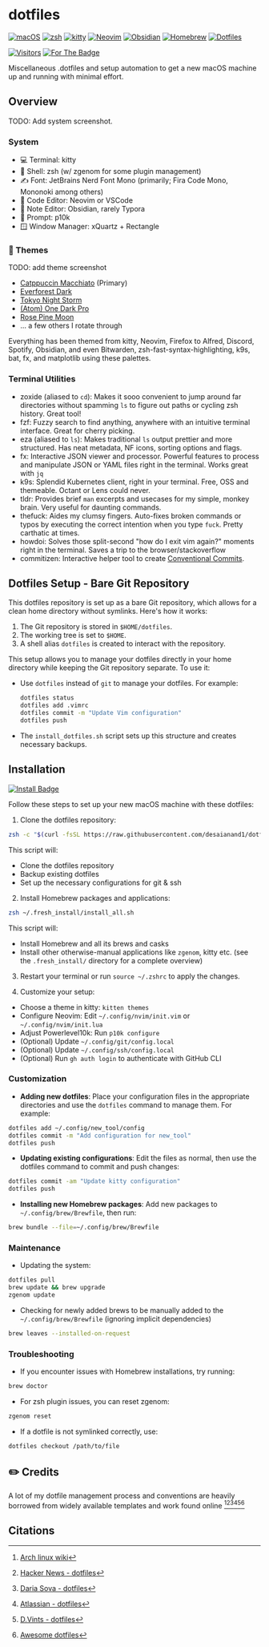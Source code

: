 # dotfiles

[![macOS](https://img.shields.io/badge/macOS-000000?logo=apple&logoColor=F0F0F0)](#installation)
[![zsh](https://img.shields.io/badge/zsh-ff7b00?logo=zsh&logoColor=fff)](#system)
[![kitty](https://img.shields.io/badge/kitty-664343?logo=hyper&logoColor=fff)](#system)
[![Neovim](https://img.shields.io/badge/Neovim-57A143?logo=neovim&logoColor=fff)](#system)
[![Obsidian](https://img.shields.io/badge/Obsidian-%23483699.svg?&logo=obsidian&logoColor=white)](#system)
[![Homebrew](https://img.shields.io/badge/Homebrew-FBB040?logo=homebrew&logoColor=fff)](#system)
[![Dotfiles](https://img.shields.io/badge/dotfiles-git-e74c3c.svg)](#dotfiles-setup---bare-git-repository)

[![Visitors](https://api.visitorbadge.io/api/visitors?path=https%3A%2F%2Fgithub.com%2Fdesaianand1%2Fdotfiles%2F&label=Visitors&labelColor=%239b59b6&countColor=%23697689&style=flat)](https://visitorbadge.io/status?path=https%3A%2F%2Fgithub.com%2Fdesaianand1%2Fdotfiles%2F)
[![For The Badge](https://img.shields.io/badge/You_didn't-ask_for_this-3498db?style=flat&labelColor=%232980b9)](https://github.com/desaianand1/dotfiles)

Miscellaneous .dotfiles and setup automation to get a new macOS machine up and running with minimal effort.

## Overview

TODO: Add system screenshot.

### System

- 💻 Terminal: kitty
- 🐚 Shell: zsh (w/ zgenom for some plugin management)
- ✍️ Font: JetBrains Nerd Font Mono (primarily; Fira Code Mono, Mononoki among others)
- 📝 Code Editor: Neovim or VSCode
- 📝 Note Editor: Obsidian, rarely Typora
- 💬 Prompt: p10k
- 🪟 Window Manager: xQuartz + Rectangle

### 🎨 Themes

TODO: add theme screenshot

- [Catppuccin Macchiato](https://catppuccin.com/) (Primary)
- [Everforest Dark](https://github.com/sainnhe/everforest/tree/master)
- [Tokyo Night Storm](https://github.com/tokyo-night/tokyo-night-vscode-theme)
- [(Atom) One Dark Pro](https://binaryify.github.io/OneDark-Pro/)
- [Rose Pine Moon](https://rosepinetheme.com/)
- ... a few others I rotate through

Everything has been themed from kitty, Neovim, Firefox to Alfred, Discord, Spotify, Obsidian, and even Bitwarden, zsh-fast-syntax-highlighting, k9s, bat, fx, and matplotlib using these palettes.

### Terminal Utilities

- zoxide (aliased to `cd`): Makes it sooo convenient to jump around far directories without spamming `ls` to figure out paths or cycling zsh history. Great tool!
- fzf: Fuzzy search to find anything, anywhere with an intuitive terminal interface. Great for cherry picking.
- eza (aliased to `ls`): Makes traditional `ls` output prettier and more structured. Has neat metadata, NF icons, sorting options and flags.
- fx: Interactive JSON viewer and processor. Powerful features to process and manipulate JSON or YAML files right in the terminal. Works great with `jq`
- k9s: Splendid Kubernetes client, right in your terminal. Free, OSS and themeable. Octant or Lens could never.
- tldr: Provides brief `man` excerpts and usecases for my simple, monkey brain. Very useful for daunting commands.
- thefuck: Aides my clumsy fingers. Auto-fixes broken commands or typos by executing the correct intention when you type `fuck`. Pretty carthatic at times.
- howdoi: Solves those split-second "how do I exit vim again?" moments right in the terminal. Saves a trip to the browser/stackoverflow
- commitizen: Interactive helper tool to create [Conventional Commits](https://www.conventionalcommits.org/en/v1.0.0/).

## Dotfiles Setup - Bare Git Repository

This dotfiles repository is set up as a bare Git repository, which allows for a clean home directory without symlinks. Here's how it works:

1. The Git repository is stored in `$HOME/dotfiles`.
2. The working tree is set to `$HOME`.
3. A shell alias `dotfiles` is created to interact with the repository.

This setup allows you to manage your dotfiles directly in your home directory while keeping the Git repository separate. To use it:

- Use `dotfiles` instead of `git` to manage your dotfiles. For example:
  
  ```bash
  dotfiles status
  dotfiles add .vimrc
  dotfiles commit -m "Update Vim configuration"
  dotfiles push
  ```

- The `install_dotfiles.sh` script sets up this structure and creates necessary backups.

## Installation

[![Install Badge](https://img.shields.io/badge/Install-Click_Me-27ae60?style=flat&logo=gnubash&labelColor=%2334495e&link=https://raw.githubusercontent.com/desaianand1/dotfiles/main/install_dotfiles.sh)](https://raw.githubusercontent.com/desaianand1/dotfiles/main/install_dotfiles.sh)

Follow these steps to set up your new macOS machine with these dotfiles:

1. Clone the dotfiles repository:

```bash
zsh -c "$(curl -fsSL https://raw.githubusercontent.com/desaianand1/dotfiles/main/install_dotfiles.sh)"
```

This script will:

- Clone the dotfiles repository
- Backup existing dotfiles
- Set up the necessary configurations for git & ssh

2. Install Homebrew packages and applications:

```bash
zsh ~/.fresh_install/install_all.sh
```

This script will:

- Install Homebrew and all its brews and casks
- Install other otherwise-manual applications like `zgenom`, kitty etc. (see the `.fresh_install/` directory for a complete overview)

3. Restart your terminal or run `source ~/.zshrc` to apply the changes.

4. Customize your setup:

- Choose a theme in kitty: `kitten themes`
- Configure Neovim: Edit `~/.config/nvim/init.vim` or `~/.config/nvim/init.lua`
- Adjust Powerlevel10k: Run `p10k configure`
- (Optional) Update `~/.config/git/config.local`
- (Optional) Update `~/.config/ssh/config.local`
- (Optional) Run `gh auth login` to authenticate with GitHub CLI 

### Customization

- **Adding new dotfiles**: Place your configuration files in the appropriate directories and use the `dotfiles` command to manage them. For example:

```bash
dotfiles add ~/.config/new_tool/config
dotfiles commit -m "Add configuration for new_tool"
dotfiles push
```

- **Updating existing configurations**: Edit the files as normal, then use the dotfiles command to commit and push changes:

```bash
dotfiles commit -am "Update kitty configuration"
dotfiles push
```

- **Installing new Homebrew packages**: Add new packages to `~/.config/brew/Brewfile`, then run:

```bash
brew bundle --file=~/.config/brew/Brewfile
```

### Maintenance

- Updating the system:

```bash
dotfiles pull
brew update && brew upgrade
zgenom update
```

- Checking for newly added brews to be manually added to the `~/.config/brew/Brewfile` (ignoring implicit dependencies)

```bash
brew leaves --installed-on-request
```

### Troubleshooting

- If you encounter issues with Homebrew installations, try running:

```bash
brew doctor
```

- For zsh plugin issues, you can reset zgenom:

```bash
zgenom reset
```

- If a dotfile is not symlinked correctly, use:

```bash
dotfiles checkout /path/to/file
```

## ✏️ Credits

A lot of my dotfile management process and conventions are heavily borrowed from widely available templates and work found online [^1][^2][^3][^4][^5][^6]

## Citations

[^1]: [Arch linux wiki](https://wiki.archlinux.org/title/Dotfiles)
[^2]: [Hacker News - dotfiles](https://news.ycombinator.com/item?id=11071754)
[^3]: [Daria Sova - dotfiles](https://medium.com/@todariasova/managing-your-dotfiles-59e13e8ab2d6)
[^4]: [Atlassian - dotfiles](https://www.atlassian.com/git/tutorials/dotfiles)
[^5]: [D.Vints - dotfiles](https://driesvints.com/blog/getting-started-with-dotfiles/)
[^6]: [Awesome dotfiles](https://github.com/webpro/awesome-dotfiles)
